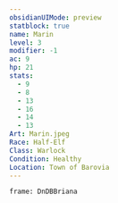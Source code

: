 ```yaml
---
obsidianUIMode: preview
statblock: true
name: Marin
level: 3
modifier: -1
ac: 9
hp: 21
stats:
  - 9
  - 8
  - 13
  - 16
  - 14
  - 13
Art: Marin.jpeg
Race: Half-Elf
Class: Warlock
Condition: Healthy
Location: Town of Barovia
---
```

```custom-frames
frame: DnDBBriana
```